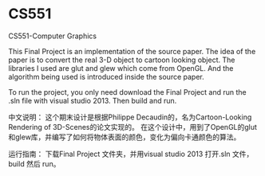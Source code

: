 # CS551
CS551-Computer Graphics

This Final Project is an implementation of the source paper. The idea of the paper is to convert the real 3-D object to cartoon looking object. The libraries I used are glut and glew which come from OpenGL. And the algorithm being used is introduced inside the source paper.

To run the project, you only need download the Final Project and run the .sln file with visual studio 2013. Then build and run. 

中文说明：
这个期末设计是根据Philippe Decaudin的，名为Cartoon-Looking Rendering of 3D-Scenes的论文实现的。
在这个设计中，用到了OpenGL的glut和glew库，并编写了如何将物体表面的颜色，变化为偏向卡通颜色的算法。

运行指南：
下载Final Project 文件夹，并用visual studio 2013 打开.sln 文件，build 然后 run。
